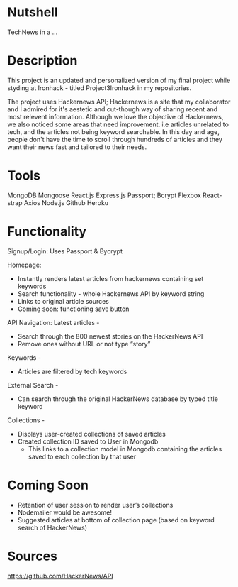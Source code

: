 # Nutshell
TechNews in a ...

# Description

This project is an updated and personalized version of my final project while styding at Ironhack - titled Project3Ironhack in my repositories.

The project uses Hackernews API; Hackernews is a site that my collaborator and I admired for it's aestetic and cut-though way of sharing recent and most relevent information.
Although we love the objective of Hackernews, we also noticed some areas that need improvement. i.e articles unrelated to tech, and the articles not being keyword searchable.
In this day and age, people don't have the time to scroll through hundreds of articles and they want their news fast and tailored to their needs.

# Tools

MongoDB
Mongoose
React.js
Express.js
Passport; Bcrypt
Flexbox
React-strap
Axios
Node.js
Github
Heroku

# Functionality

Signup/Login:
Uses Passport & Bycrypt

Homepage:
  - Instantly renders latest articles from hackernews containing set keywords
  - Search functionality - whole Hackernews API by keyword string
  - Links to original article sources
  - Coming soon: functioning save button

API Navigation:
Latest articles -
  - Search through the 800 newest stories on the HackerNews API
  - Remove ones without URL or not type “story”

Keywords -
  - Articles are filtered by tech keywords

External Search -
  - Can search through the original HackerNews database by typed title keyword

Collections -
  - Displays user-created collections of saved articles
  - Created collection ID saved to User in Mongodb
    - This links to a collection model in Mongodb containing the articles saved to each collection by that user


# Coming Soon

 - Retention of user session to render user’s collections
 - Nodemailer would be awesome!
 - Suggested articles at bottom of collection page (based on keyword search of HackerNews)

 # Sources

 https://github.com/HackerNews/API
